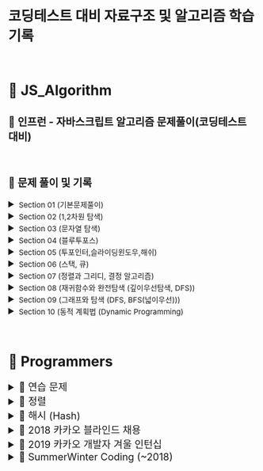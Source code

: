 # 코딩테스트 대비 자료구조 및 알고리즘 학습 기록

<br>

# 📂 JS_Algorithm

## 🏫 인프런 - 자바스크립트 알고리즘 문제풀이(코딩테스트 대비)

<br>

## 📒 문제 풀이 및 기록

<details>
<summary style="font-size: 20px"> <span style="font-size: 15px">Section 01 (기본문제풀이) </span> </summary>
<div markdown="1">

| <p style="font-size: 15px"> No </p> | <p style="font-size: 15px"> 문제 </p>                                                      | <a href="https://velog.io/@arthur/series/Algorithm" style="font-style: italic; font-size: 15px">Velog</a>                                                          |
| :---------------------------------- | :----------------------------------------------------------------------------------------- | :----------------------------------------------------------------------------------------------------------------------------------------------------------------- |
| 1                                   | [세 수 중 최솟값](./JS_Algorithm/Class/Section01/1.세수중최솟값_문제.html)                 | <a href="https://velog.io/@arthur/JSAlgorithm-9of9u4c7" style="font-style: italic">Link</a>                                                                        |
| 2                                   | [삼각형 판별하기](./JS_Algorithm/Class/Section01/2.삼각형판별하기_문제.html)               | <a href="https://velog.io/@arthur/1-2.-%EC%82%BC%EA%B0%81%ED%98%95-%ED%8C%90%EB%B3%84%ED%95%98%EA%B8%B0" style="font-style: italic">Link</a>                       |
| 3                                   | [연필 개수](./JS_Algorithm/Class/Section01/3.연필개수_문제.html)                           | <a href="https://velog.io/@arthur/1-3.-%EC%97%B0%ED%95%84-%EA%B0%9C%EC%88%98" style="font-style: italic">Link</a>                                                  |
| 4                                   | [1부터 N까지 합 출력하기](./JS_Algorithm/Class/Section01/4.1부터N까지합출력하기_문제.html) | <a href="https://velog.io/@arthur/1-4.-1%EB%B6%80%ED%84%B0-N%EA%B9%8C%EC%A7%80-%ED%95%A9-%EC%B6%9C%EB%A0%A5%ED%95%98%EA%B8%B0" style="font-style: italic">Link</a> |
| 5                                   | [최솟값 구하기](./JS_Algorithm/Class/Section01/5.최솟값구하기_문제.html)                   | <a href="https://velog.io/@arthur/1-5.-%EC%B5%9C%EC%86%9F%EA%B0%92-%EA%B5%AC%ED%95%98%EA%B8%B0" style="font-style: italic">Link</a>                                |
| 6                                   | [홀수](./JS_Algorithm/Class/Section01/6.홀수_문제.html)                                    | <a href="https://velog.io/@arthur/1-6.-%ED%99%80%EC%88%98" style="font-style: italic">Link</a>                                                                     |
| 7                                   | [10부제](./JS_Algorithm/Class/Section01/7.10부제_문제.html)                                | <a href="https://velog.io/@arthur/1-7.-10%EB%B6%80%EC%A0%9C" style="font-style: italic">Link</a>                                                                   |
| 8                                   | [일곱 난쟁이](./JS_Algorithm/Class/Section01/8.일곱난쟁이_문제.html)                       | <a href="https://velog.io/@arthur/1-8.-%EC%9D%BC%EA%B3%B1-%EB%82%9C%EC%9F%81%EC%9D%B4" style="font-style: italic">Link</a>                                         |
| 9                                   | [A를 #으로](./JS_Algorithm/Class/Section01/9.A를샾으로_문제.html)                          | <a href="https://velog.io/@arthur/1-9.-A%EB%A5%BC-%EC%9C%BC%EB%A1%9C" style="font-style: italic">Link</a>                                                          |
| 10                                  | [문자 찾기](<./JS_Algorithm/Class/Section01/10.문자찾기_문제(내장함수).html>)              | <a href="https://velog.io/@arthur/1-10.-%EB%AC%B8%EC%9E%90-%EC%B0%BE%EA%B8%B0" style="font-style: italic">Link</a>                                                 |
| 11                                  | [대문자 찾기](./JS_Algorithm/Class/Section01/11.대문자찾기_문제.html)                      | <a href="https://velog.io/@arthur/1-10.-%EB%8C%80%EB%AC%B8%EC%9E%90-%EC%B0%BE%EA%B8%B0" style="font-style: italic">Link</a>                                        |
| 12                                  | [대문자로 통일](./JS_Algorithm/Class/Section01/12.대문자로통일_문제.html)                  | <a href="https://velog.io/@arthur/1-12.-%EB%8C%80%EB%AC%B8%EC%9E%90%EB%A1%9C-%ED%86%B5%EC%9D%BC" style="font-style: italic">Link</a>                               |
| 13                                  | [대소문자 변환](./JS_Algorithm/Class/Section01/13.대소문자변환_문제.html)                  | <a href="https://velog.io/@arthur/1-13.-%EB%8C%80%EC%86%8C%EB%AC%B8%EC%9E%90-%EB%B3%80%ED%99%98" style="font-style: italic">Link</a>                               |
| 14                                  | [가장 긴 문자열](./JS_Algorithm/Class/Section01/14.가장긴문자열_문제.html)                 | <a href="https://velog.io/@arthur/1-14.-%EA%B0%80%EC%9E%A5-%EA%B8%B4-%EB%AC%B8%EC%9E%90%EC%97%B4" style="font-style: italic">Link</a>                              |
| 15                                  | [가운데 문자 출력](./JS_Algorithm/Class/Section01/15.가운데문자출력_문제.html)             | <a href="https://velog.io/@arthur/1-15.-%EA%B0%80%EC%9A%B4%EB%8D%B0-%EB%AC%B8%EC%9E%90-%EC%B6%9C%EB%A0%A5" style="font-style: italic">Link</a>                     |
| 16                                  | [중복문자제거](<./JS_Algorithm/Class/Section01/16.중복문자제거_문제(세트활용).html>)<br>   | <a href="https://velog.io/@arthur/1-16.-%EC%A4%91%EB%B3%B5%EB%AC%B8%EC%9E%90%EC%A0%9C%EA%B1%B0" style="font-style: italic">Link</a>                                |
| 17                                  | [중복단어제거](<./JS_Algorithm/Class/Section01/17.중복단어제거_문제(세트활용).html>)       | <a href="https://velog.io/@arthur/1-17.-%EC%A4%91%EB%B3%B5%EB%8B%A8%EC%96%B4%EC%A0%9C%EA%B1%B0" style="font-style: italic">Link</a>                                |

</div>
</details>

<details>
<summary style="font-size: 20px"> <span style="font-size: 15px"> Section 02 (1,2차원 탐색) </span> </summary>
<div markdown="1">

| <p style="font-size:15px"> No </p> | <p style="font-size:15px;"> 문제 </p>                                     | <a href="https://velog.io/@arthur/series/JSAlgorithm-Section-02-12%EC%B0%A8%EC%9B%90-%ED%83%90%EC%83%89" style="font-style: italic; font-size:15px">Velog</a> |
| :--------------------------------- | :------------------------------------------------------------------------ | :------------------------------------------------------------------------------------------------------------------------------------------------------------ |
| 1                                  | [큰 수 출력하기](./JS_Algorithm/Class/Section02/1.큰수출력하기_문제.html) | <a href="https://velog.io/@arthur/2-1.-%EC%84%B8-%EC%88%98-%EC%A4%91-%EC%B5%9C%EC%86%9F%EA%B0%92" style="font-style: italic">Link</a>                         |
| 2                                  | [보이는 학생](./JS_Algorithm/Class/Section02/2.보이는학생_문제.html)      | <a href="https://velog.io/@arthur/2-2.-%EB%B3%B4%EC%9D%B4%EB%8A%94-%ED%95%99%EC%83%9D" style="font-style: italic">Link</a>                                    |
| 3                                  | [가위 바위 보](./JS_Algorithm/Class/Section02/3.가위바위보_문제.html)     | <a href="https://velog.io/@arthur/2-3.-%EA%B0%80%EC%9C%84%EB%B0%94%EC%9C%84%EB%B3%B4" style="font-style: italic">Link</a>                                     |
| 4                                  | [점수계산](./JS_Algorithm/Class/Section02/4.점수계산_문제.html)           | <a href="https://velog.io/@arthur/2-4.-%EC%A0%90%EC%88%98%EA%B3%84%EC%82%B0" style="font-style: italic">Link</a>                                              |
| 5                                  | [등수구하기](./JS_Algorithm/Class/Section02/5.등수구하기_문제.html)       | <a href="https://velog.io/@arthur/2-5.-%EB%93%B1%EC%88%98%EA%B5%AC%ED%95%98%EA%B8%B0" style="font-style: italic">Link</a>                                     |
| 6                                  | [격자판 최대합](./JS_Algorithm/Class/Section02/6.격자판최대합_문제.html)  | <a href="https://velog.io/@arthur/2-6.-%EA%B2%A9%EC%9E%90%ED%8C%90-%EC%B5%9C%EB%8C%80%ED%95%A9" style="font-style: italic">Link</a>                           |
| 7                                  | [봉우리](./JS_Algorithm/Class/Section02/7.봉우리_문제.html)               | <a href="https://velog.io/@arthur/2-7.-%EB%B4%89%EC%9A%B0%EB%A6%AC" style="font-style: italic">Link</a>                                                       |

</div>
</details>

<details>
<summary style="font-size: 20px"> <span style="font-size: 15px"> Section 03 (문자열 탐색) </span> </summary>
<div markdown="1">

| <p style="font-size:20px"> No </p> | <p style="font-size:20px"> 문제 </p>                                              | <a href="https://velog.io/@arthur/series/JSAlgorithm-Section-03-%EB%AC%B8%EC%9E%90%EC%97%B4-%ED%83%90%EC%83%89" style="font-style: italic; font-size:20px">Velog</a> |
| :--------------------------------- | :-------------------------------------------------------------------------------- | :------------------------------------------------------------------------------------------------------------------------------------------------------------------- |
| 1                                  | [회문 문자열](./JS_Algorithm/Class/Section03/1.회문문자열_문제.html)              | <a href="https://velog.io/@arthur/3-1.-%ED%9A%8C%EB%AC%B8-%EB%AC%B8%EC%9E%90%EC%97%B4" style="font-style: italic">Link</a>                                           |
| 2                                  | [유효한 팰린드롬](./JS_Algorithm/Class/Section03/2.유효한팰린드롬_문제.html)      | <a href="https://velog.io/@arthur/3-2.-%EC%9C%A0%ED%9A%A8%ED%95%9C-%ED%8C%B0%EB%A6%B0%EB%93%9C%EB%A1%AC" style="font-style: italic">Link</a>                         |
| 3                                  | [숫자만 추출](./JS_Algorithm/Class/Section03/3.숫자만추출_문제.html)              | <a href="https://velog.io/@arthur/3-3.-%EC%88%AB%EC%9E%90%EB%A7%8C-%EC%B6%94%EC%B6%9C" style="font-style: italic">Link</a>                                           |
| 4                                  | [가장 짧은 문자거리](./JS_Algorithm/Class/Section03/4.가장짧은문자거리_문제.html) | <a href="https://velog.io/@arthur/3-4.-%EA%B0%80%EC%9E%A5-%EC%A7%A7%EC%9D%80-%EB%AC%B8%EC%9E%90%EA%B1%B0%EB%A6%AC" style="font-style: italic">Link</a>               |
| 5                                  | [문자열 압축](./JS_Algorithm/Class/Section03/5.문자열압축_문제.html)              | <a href="https://velog.io/@arthur/3-5.-%EB%AC%B8%EC%9E%90%EC%97%B4-%EC%95%95%EC%B6%95" style="font-style: italic">Link</a>                                           |

</div>
</details>

<details>
<summary style="font-size: 20px"> <span style="font-size: 15px"> Section 04 (블루투포스) </span> </summary>
<div markdown="1">

| <p style="font-size:20px"> No </p> | <p style="font-size:20px"> 문제 </p>                                 | <a href="https://velog.io/@arthur/series/JSAlgorithm-Section-04-%EB%B8%94%EB%A3%A8%ED%88%AC%ED%8F%AC%EC%8A%A4" style="font-style: italic; font-size:20px">Velog</a> |
| :--------------------------------- | :------------------------------------------------------------------- | :------------------------------------------------------------------------------------------------------------------------------------------------------------------ |
| 1                                  | [자릿수의 합](./JS_Algorithm/Class/Section04/1.자리수의합_문제.html) | <a href="https://velog.io/@arthur/4-1.-%EC%9E%90%EB%A6%BF%EC%88%98%EC%9D%98-%ED%95%A9" style="font-style: italic">Link</a>                                          |
| 2                                  | [뒤집은 소수](./JS_Algorithm/Class/Section04/2.뒤집은소수_문제.html) | <a href="https://velog.io/@arthur/4-2.-%EB%92%A4%EC%A7%91%EC%9D%80-%EC%86%8C%EC%88%98" style="font-style: italic">Link</a>                                          |
| 3                                  | [멘토링](./JS_Algorithm/Class/Section04/3.멘토링_문제.html)          | <a href="https://velog.io/@arthur/4-3.-%EB%A9%98%ED%86%A0%EB%A7%81" style="font-style: italic">Link</a>                                                             |
| 4                                  | [졸업 선물](./JS_Algorithm/Class/Section04/4.졸업선물_문제.html)     | <a href="https://velog.io/@arthur/4-4.-%EC%A1%B8%EC%97%85%EC%84%A0%EB%AC%BC" style="font-style: italic">Link</a>                                                    |
| 5                                  | [K번째 큰 수](./JS_Algorithm/Class/Section04/5.K번째큰수_문제.html)  | <a href="https://velog.io/@arthur/4-5.-K%EB%B2%88%EC%A7%B8-%ED%81%B0-%EC%88%98" style="font-style: italic">Link</a>                                                 |

</div>
</details>

<details>
<summary style="font-size: 20px"> <span style="font-size: 15px"> Section 05 (투포인터,슬라이딩윈도우,해쉬) </span> </summary>
<div markdown="1">

| <p style="font-size:20px"> No </p> | <p style="font-size:20px"> 문제 </p>                                        | <a href="https://velog.io/@arthur/series/JSAlgorithm-Section-05-%ED%88%AC%ED%8F%AC%EC%9D%B8%ED%84%B0%EC%8A%AC%EB%9D%BC%EC%9D%B4%EB%94%A9%EC%9C%88%EB%8F%84%EC%9A%B0%ED%95%B4%EC%89%AC" style="font-style: italic; font-size:20px">Velog</a> |
| :--------------------------------- | :-------------------------------------------------------------------------- | :------------------------------------------------------------------------------------------------------------------------------------------------------------------------------------------------------------------------------------------ |
| 1                                  | [두 배열 합치기](./JS_Algorithm/Class/Section05/1.두배열합치기_문제.html)   | <a href="https://velog.io/@arthur/5-1.-%EB%91%90-%EB%B0%B0%EC%97%B4-%ED%95%A9%EC%B9%98%EA%B8%B0" style="font-style: italic">Link</a>                                                                                                        |
| 2                                  | [공통원소구하기](./JS_Algorithm/Class/Section05/2.공통원소구하기_문제.html) | <a href="https://velog.io/@arthur/5-2.-%EA%B3%B5%ED%86%B5%EC%9B%90%EC%86%8C%EA%B5%AC%ED%95%98%EA%B8%B0" style="font-style: italic">Link</a>                                                                                                 |
| 3                                  | [연속부분수열1](./JS_Algorithm/Class/Section05/3.연속부분수열1_문제.html)   | <a href="https://velog.io/@arthur/5-3.-%EC%97%B0%EC%86%8D%EB%B6%80%EB%B6%84%EC%88%98%EC%97%B4" style="font-style: italic">Link</a>                                                                                                          |
| 4                                  | [연속부분수열2](./JS_Algorithm/Class/Section05/4.연속부분수열2_문제.html)   | <a href="https://velog.io/@arthur/5-4.-%EC%97%B0%EC%86%8D%EB%B6%80%EB%B6%84%EC%88%98%EC%97%B42" style="font-style: italic">Link</a>                                                                                                         |
| 5                                  | [최대 매출](./JS_Algorithm/Class/Section05/5.최대매출_문제.html)            | <a href="https://velog.io/@arthur/5-5.-%EC%B5%9C%EB%8C%80-%EB%A7%A4%EC%B6%9C" style="font-style: italic">Link</a>                                                                                                                           |
| 6                                  | [학급 회장](<./JS_Algorithm/Class/Section05/6.학급회장(해쉬)_문제.html>)    | <a href="https://velog.io/@arthur/5-6.-%ED%95%99%EA%B8%89-%ED%9A%8C%EC%9E%A5" style="font-style: italic">Link</a>                                                                                                                           |
| 7                                  | [아나그램](./JS_Algorithm/Class/Section05/7.아나그램_문제.html)             | <a href="https://velog.io/@arthur/5-7.-%EC%95%84%EB%82%98%EA%B7%B8%EB%9E%A8" style="font-style: italic">Link</a>                                                                                                                            |
| 8                                  | [모든 아나그램](./JS_Algorithm/Class/Section05/8.모든아나그램_문제.html)    | <a href="https://velog.io/@arthur/5-8.-%EB%AA%A8%EB%93%A0-%EC%95%84%EB%82%98%EA%B7%B8%EB%9E%A8" style="font-style: italic">Link</a>                                                                                                         |

</div>
</details>

<details>
<summary style="font-size: 20px"> <span style="font-size: 15px"> Section 06 (스택, 큐) </span> </summary>
<div markdown="1">

| <p style="font-size:20px"> No </p> | <p style="font-size:20px"> 문제 </p>                                                            | <a href="https://velog.io/@arthur/series/JSAlgorithm-Section-06-%EC%8A%A4%ED%83%9D-%ED%81%90" style="font-style: italic; font-size:20px">Velog</a>                      |
| :--------------------------------- | :---------------------------------------------------------------------------------------------- | :---------------------------------------------------------------------------------------------------------------------------------------------------------------------- |
| 1                                  | [올바른 괄호](./JS_Algorithm/Class/Section06/1.올바른괄호_문제.html)                            | <a href="https://velog.io/@arthur/6-1.-%EC%98%AC%EB%B0%94%EB%A5%B8-%EA%B4%84%ED%98%B8" style="font-style: italic">Link</a>                                              |
| 2                                  | [괄호문자제거](./JS_Algorithm/Class/Section06/2.괄호문자제거_문제.html)                         | <a href="https://velog.io/@arthur/6-2.-%EA%B4%84%ED%98%B8%EB%AC%B8%EC%9E%90%EC%A0%9C%EA%B1%B0" style="font-style: italic">Link</a>                                      |
| 3                                  | [크레인 인형뽑기 (카카오)](<./JS_Algorithm/Class/Section06/3.크레인인형뽑기(카카오)_문제.html>) | <a href="https://velog.io/@arthur/6-3.-%ED%81%AC%EB%A0%88%EC%9D%B8-%EC%9D%B8%ED%98%95%EB%BD%91%EA%B8%B0%EC%B9%B4%EC%B9%B4%EC%98%A4" style="font-style: italic">Link</a> |
| 4                                  | [후위식 연산](./JS_Algorithm/Class/Section06/4.후위식연산_문제.html)                            | <a href="https://velog.io/@arthur/6-4.-%ED%9B%84%EC%9C%84%EC%8B%9D-%EC%97%B0%EC%82%B0" style="font-style: italic">Link</a>                                              |
| 5                                  | [쇠막대기](./JS_Algorithm/Class/Section06/5.쇠막대기_문제.html)                                 | <a href="https://velog.io/@arthur/6-5.-%EC%87%A0%EB%A7%89%EB%8C%80%EA%B8%B0" style="font-style: italic">Link</a>                                                        |
| 6                                  | [공주구하기](./JS_Algorithm/Class/Section06/6.공주구하기_문제.html)                             | <a href="https://velog.io/@arthur/6-6.-%EA%B3%B5%EC%A3%BC%EA%B5%AC%ED%95%98%EA%B8%B0" style="font-style: italic">Link</a>                                               |
| 7                                  | [교육과정설계](./JS_Algorithm/Class/Section06/7.교육과정설계_문제.html)                         | <a href="https://velog.io/@arthur/6-7.-%EA%B5%90%EC%9C%A1%EA%B3%BC%EC%A0%95%EC%84%A4%EA%B3%84" style="font-style: italic">Link</a>                                      |

</div>
</details>

<details>
<summary style="font-size: 20px"> <span style="font-size: 15px"> Section 07 (정렬과 그리디, 결정 알고리즘) </span> </summary>
<div markdown="1">

| <p style="font-size:20px"> No </p> | <p style="font-size:20px"> 문제 </p>                                                          | <a href="https://velog.io/@arthur/series/JSAlgorithm-Section-07-%EC%A0%95%EB%A0%AC%EA%B3%BC-%EA%B7%B8%EB%A6%AC%EB%94%94-%EA%B2%B0%EC%A0%95%EC%95%8C%EA%B3%A0%EB%A6%AC%EC%A6%98" style="font-style: italic; font-size:20px">Velog</a> |
| :--------------------------------- | :-------------------------------------------------------------------------------------------- | :----------------------------------------------------------------------------------------------------------------------------------------------------------------------------------------------------------------------------------- |
| 1                                  | [선택 정렬](./JS_Algorithm/Class/Section07/1.선택정렬_문제.html)                              | <a href="https://velog.io/@arthur/7-1.-%EC%84%A0%ED%83%9D-%EC%A0%95%EB%A0%AC" style="font-style: italic">Link</a>                                                                                                                    |
| 2                                  | [버블 정렬](./JS_Algorithm/Class/Section07/2.버블정렬_문제.html)                              | <a href="https://velog.io/@arthur/7-2.-%EB%B2%84%EB%B8%94-%EC%A0%95%EB%A0%AC" style="font-style: italic">Link</a>                                                                                                                    |
| 3-1                                | [Special Sort (반복문)](<./JS_Algorithm/Class/Section07/3.SpecialSort_문제(반복문).html>)     | <a href="https://velog.io/@arthur/7-3.-Special-Sort" style="font-style: italic">Link</a>                                                                                                                                             |
| 3-2                                | [Special Sort (버블정렬)](<./JS_Algorithm/Class/Section07/3.SpecialSort_문제(버블정렬).html>) | <a href="https://velog.io/@arthur/7-3.-Special-Sort" style="font-style: italic">Link</a>                                                                                                                                             |
| 4                                  | [삽입 정렬](./JS_Algorithm/Class/Section07/4.삽입정렬_문제.html)                              | <a href="https://velog.io/@arthur/7-4.-%EC%82%BD%EC%9E%85%EC%A0%95%EB%A0%AC" style="font-style: italic">Link</a>                                                                                                                     |
| 5                                  | [LRU](./JS_Algorithm/Class/Section07/5.LRU_문제.html)                                         | <a href="https://velog.io/@arthur/7-5.-Least-Recently-Used" style="font-style: italic">Link</a>                                                                                                                                      |
| 6                                  | [장난꾸러기 현수](./JS_Algorithm/Class/Section07/6.장난꾸러기현수_문제.html)                  | <a href="https://velog.io/@arthur/7-6.-%EC%9E%A5%EB%82%9C%EA%BE%B8%EB%9F%AC%EA%B8%B0-%ED%98%84%EC%88%98" style="font-style: italic">Link</a>                                                                                         |
| 7                                  | [좌표정렬](./JS_Algorithm/Class/Section07/7.좌표정렬_문제.html)                               | <a href="https://velog.io/@arthur/7-7.-%EC%A2%8C%ED%91%9C-%EC%A0%95%EB%A0%AC" style="font-style: italic">Link</a>                                                                                                                    |
| 8                                  | [회의실 배정 (그리디)](<./JS_Algorithm/Class/Section07/8.회의실배정(그리디)_문제.html>)       | <a href="https://velog.io/@arthur/7-8.-%ED%9A%8C%EC%9D%98%EC%8B%A4-%EB%B0%B0%EC%A0%95-%EA%B7%B8%EB%A6%AC%EB%94%94" style="font-style: italic">Link</a>                                                                               |
| 9                                  | [결혼식](./JS_Algorithm/Class/Section07/9.결혼식_문제.html)                                   | <a href="https://velog.io/@arthur/7-9.-%EA%B2%B0%ED%98%BC%EC%8B%9D" style="font-style: italic">Link</a>                                                                                                                              |
| 10                                 | [이분 검색](./JS_Algorithm/Class/Section07/10.이분검색_문제.html)                             | <a href="https://velog.io/@arthur/7-10.-%EC%9D%B4%EB%B6%84%EA%B2%80%EC%83%89" style="font-style: italic">Link</a>                                                                                                                    |
| 11                                 | [뮤직비디오](./JS_Algorithm/Class/Section07/11.뮤직비디오_문제.html)                          | <a href="https://velog.io/@arthur/7-11.-%EB%AE%A4%EC%A7%81%EB%B9%84%EB%94%94%EC%98%A4" style="font-style: italic">Link</a>                                                                                                           |
| 12                                 | [마구간 정하기](./JS_Algorithm/Class/Section07/12.마구간정하기_문제.html)                     | <a href="https://velog.io/@arthur/7-12.-%EB%A7%88%EA%B5%AC%EA%B0%84-%EC%A0%95%ED%95%98%EA%B8%B0" style="font-style: italic">Link</a>                                                                                                 |

</div>
</details>

<details>
<summary style="font-size: 20px"> <span style="font-size: 15px"> Section 08 (재귀함수와 완전탐색 (깊이우선탐색, DFS)) </span> </summary>
<div markdown="1">

| <p style="font-size:20px"> No </p> | <p style="font-size:20px"> 문제 </p>                                                              | <a href="https://velog.io/@arthur/series/JSAlgorithm-Section-08-%EC%9E%AC%EA%B7%80%ED%95%A8%EC%88%98%EC%99%80-%EC%99%84%EC%A0%84%ED%83%90%EC%83%89%EA%B9%8A%EC%9D%B4%EC%9A%B0%EC%84%A0%ED%83%90%EC%83%89-DFS" style="font-style: italic; font-size:20px">Velog</a> |
| :--------------------------------- | :------------------------------------------------------------------------------------------------ | :----------------------------------------------------------------------------------------------------------------------------------------------------------------------------------------------------------------------------------------------------------------- |
| 1                                  | [재귀함수](./JS_Algorithm/Class/Section08/1.재귀함수_문제.html)                                   | <a href="https://velog.io/@arthur/8-1.-%EC%9E%AC%EA%B7%80%ED%95%A8%EC%88%98" style="font-style: italic">Link</a>                                                                                                                                                   |
| 2                                  | [이진수 출력 (재귀)](<./JS_Algorithm/Class/Section08/2.이진수출력(재귀)_문제.html>)               | <a href="https://velog.io/@arthur/8-2.-%EC%9E%AC%EA%B7%80%ED%95%A8%EC%88%98%EB%A5%BC-%EC%9D%B4%EC%9A%A9%ED%95%9C-%EC%9D%B4%EC%A7%84%EC%88%98-%EC%B6%9C%EB%A0%A5" style="font-style: italic">Link</a>                                                               |
| 3-1                                | [이진트리 순회(전위)](<./JS_Algorithm/Class/Section08/3.이진트리순회(전위)_문제.html>)            | <a href="https://velog.io/@arthur/8-3-1.-%EC%9D%B4%EC%A7%84%ED%8A%B8%EB%A6%AC%EC%88%9C%ED%9A%8C%EC%A0%84%EC%9C%84" style="font-style: italic">Link</a>                                                                                                             |
| 3-2                                | [이진트리 순회(중위)](<./JS_Algorithm/Class/Section08/3.이진트리순회(중위)_문제.html>)            | <a href="https://velog.io/@arthur/8-3-2.-%EC%9D%B4%EC%A7%84%ED%8A%B8%EB%A6%AC%EC%88%9C%ED%9A%8C%EC%A4%91%EC%9C%84" style="font-style: italic">Link</a>                                                                                                             |
| 3-3                                | [이진트리 순회(후위)](<./JS_Algorithm/Class/Section08/3.이진트리순회(후위)_문제.html>)            | <a href="https://velog.io/@arthur/8-3-3.-%EC%9D%B4%EC%A7%84%ED%8A%B8%EB%A6%AC%EC%88%9C%ED%9A%8C%ED%9B%84%EC%9C%84" style="font-style: italic">Link</a>                                                                                                             |
| 4                                  | [부분 집합 구하기](./JS_Algorithm/Class/Section08/4.부분집합구하기_문제.html)                     | <a href="https://velog.io/@arthur/8-4.-%EB%B6%80%EB%B6%84%EC%A7%91%ED%95%A9-%EA%B5%AC%ED%95%98%EA%B8%B0" style="font-style: italic">Link</a>                                                                                                                       |
| 5                                  | [합이 같은 부분집합](./JS_Algorithm/Class/Section08/5.합이같은부분집합_문제.html)                 | <a href="https://velog.io/@arthur/8-5.-%ED%95%A9%EC%9D%B4-%EA%B0%99%EC%9D%80-%EB%B6%80%EB%B6%84%EC%A7%91%ED%95%A9" style="font-style: italic">Link</a>                                                                                                             |
| 6                                  | [바둑이 승차](./JS_Algorithm/Class/Section08/6.바둑이승차_문제.html)                              | <a href="https://velog.io/@arthur/8-6.-%EB%B0%94%EB%91%91%EC%9D%B4-%EC%8A%B9%EC%B0%A8" style="font-style: italic">Link</a>                                                                                                                                         |
| 7                                  | [최대점수 구하기](./JS_Algorithm/Class/Section08/7.최대점수구하기_문제.html)                      | <a href="https://velog.io/@arthur/8-7.-%EC%B5%9C%EB%8C%80%EC%A0%90%EC%88%98-%EA%B5%AC%ED%95%98%EA%B8%B0" style="font-style: italic">Link</a>                                                                                                                       |
| 8                                  | [중복 순열](./JS_Algorithm/Class/Section08/8.중복순열_문제.html)                                  |                                                                                                                                                                                                                                                                    |
| 9                                  | [동전 교환](./JS_Algorithm/Class/Section08/9.동전교환_문제.html)                                  |                                                                                                                                                                                                                                                                    |
| 10                                 | [순열 구하기](./JS_Algorithm/Class/Section08/10.순열구하기_문제.html)                             |                                                                                                                                                                                                                                                                    |
| 11                                 | [팩토리얼](./JS_Algorithm/Class/Section08/11.팩토리얼_문제.html)                                  |                                                                                                                                                                                                                                                                    |
| 12                                 | [조합수 (메모이제이션)](<./JS_Algorithm/Class/Section08/12.조합수(메모이제이션)_문제.html>)       |                                                                                                                                                                                                                                                                    |
| 13-1                               | [수열 추측하기](./JS_Algorithm/Class/Section08/13.수열추측하기_문제.html)                         |                                                                                                                                                                                                                                                                    |
| 13-2                               | [수열 추측하기 (Push & Pop)](<./JS_Algorithm/Class/Section08/13.수열추측하기_문제(PushPop).html>) |                                                                                                                                                                                                                                                                    |
| 14                                 | [조합 구하기](./JS_Algorithm/Class/Section08/14.조합구하기_문제.html)                             |                                                                                                                                                                                                                                                                    |
| 15                                 | [수들의 조합](./JS_Algorithm/Class/Section08/15.수들의조합_문제.html)                             |                                                                                                                                                                                                                                                                    |

</div>
</details>

<details>
<summary style="font-size: 20px"> <span style="font-size: 15px"> Section 09 (그래프와 탐색 (DFS, BFS(넓이우선))) </span> </summary>
<div markdown="1">

| <p style="font-size:20px"> No </p> | <p style="font-size:20px"> 문제 </p>                                                           |     |
| :--------------------------------- | :--------------------------------------------------------------------------------------------- | :-- |
| 2                                  | [경로 탐색 (DFS)](<./JS_Algorithm/Class/Section09/2.경로탐색(DFS)_문제.html>)                  |     |
| 3                                  | [경로 탐색 (인접리스트)](<./JS_Algorithm/Class/Section09/3.경로탐색(인접리스트)_문제.html>)    |     |
| 4                                  | [미로탐색](./JS_Algorithm/Class/Section09/4.미로탐색_문제.html)                                |     |
| 5                                  | [이진트리 넓이우선탐색](<./JS_Algorithm/Class/Section09/5.이진트리넓이우선탐색(BFS)문제.html>) |     |
| 6-1                                | [송아지 찾기 (BFS)](<./JS_Algorithm/Class/Section09/6.송아지찾기(BFS)문제.html>)               |     |
| 6-2                                | [송아지 찾기 (Level)](<./JS_Algorithm/Class/Section09/6.송아지찾기(BFS)문제(Level).html>)      |     |
| 7-1                                | [섬나라 아일랜드 (BFS)](<./JS_Algorithm/Class/Section09/7.섬나라아일랜드(BFS)문제.html>)       |     |
| 7-2                                | [섬나라 아일랜드 (DFS)](<./JS_Algorithm/Class/Section09/7.섬나라아일랜드(DFS)문제.html>)       |     |

</div>
</details>

<details>
<summary style="font-size: 20px"> <span style="font-size: 15px"> Section 10 (동적 계획법 (Dynamic Programming) </span> </summary>
<div markdown="1">

| <p style="font-size:20px"> No </p> | <p style="font-size:20px"> 문제 </p>                                                   |     |
| :--------------------------------- | :------------------------------------------------------------------------------------- | :-- |
| 1                                  | [계단 오르기](./JS_Algorithm/Class/Section10/1.계단오르기_문제.html)                   |     |
| 2                                  | [돌다리 건너기](./JS_Algorithm/Class/Section10/2.돌다리건너기_문제.html)               |     |
| 3                                  | [최대부분증가수열](<./JS_Algorithm/Class/Section10/3.최대부분증가수열(LIS)_문제.html>) |     |
| 4                                  | [동전 교환](./JS_Algorithm/Class/Section10/4.동전교환_문제.html)                       |     |
| 5                                  | [최대점수 구하기](./JS_Algorithm/Class/Section10/5.최대점수구하기_문제.html)           |     |

</div>
</details>

<br>
<br>

# 📂 Programmers

<details>
<summary style="font-size: 20px"> <span style="font-size: 20px"> 📒 연습 문제 </span> </summary>
<div markdown="1">

| <p style="font-size:15px"> Level 1 </p>                                                    |
| ------------------------------------------------------------------------------------------ |
| [x만큼 간격이 있는 n개의 숫자](./Programmers/연습문제/lv1/약수의합.html)                   |
| [같은 숫자는 싫어](./Programmers/연습문제/lv1/같은숫자는싫어.html)                         |
| [나누어 떨어지는 숫자 배열](./Programmers/연습문제/lv1/나누어떨어지는숫자배열.html)        |
| [두 정수 사이의 합](./Programmers/연습문제/lv1/두정수사이의합.html)                        |
| [문자열 내 p와 y의 개수](./Programmers/연습문제/lv1/문자열내p와y의개수.html)               |
| [문자열 내림차순으로 배치하기](./Programmers/연습문제/lv1/문자열내림차순으로배치하기.html) |
| [문자열 내 마음대로 정렬하기](./Programmers/연습문제/lv1/문자열내마음대로정렬하기.html)    |
| [문자열 다루기 기본](./Programmers/연습문제/lv1/문자열다루기기본.html)                     |
| [문자열을 정수로 바꾸기](./Programmers/연습문제/lv1/문자열을정수로바꾸기.html)             |
| [서울에서 김서방 찾기](./Programmers/연습문제/lv1/서울에서김서방찾기.html)                 |
| [소수 찾기](./Programmers/연습문제/lv1/소수찾기.html)                                      |
| [수박수박수박수박수박수](./Programmers/연습문제/lv1/수박수박수박수박수박수.html)           |
| [시저암호](./Programmers/연습문제/lv1/시저암호.html)                                       |
| [약수의 합](./Programmers/연습문제/lv1/약수의합.html)                                      |
| [이상한 문자 만들기](./Programmers/연습문제/lv1/이상한문자만들기.html)                     |
| [자릿수 더하기](./Programmers/연습문제/lv1/자릿수더하기.html)                              |
| [자연수 뒤집어 배열로 만들기](./Programmers/연습문제/lv1/자연수뒤집어배열로만들기.html)    |
| [정수 내림차순으로 배치하기](./Programmers/연습문제/lv1/정수내림차순으로배치하기.html)     |
| [정수제곱근 판별](./Programmers/연습문제/lv1/정수제곱근판별.html)                          |
| [제일 작은 수 제거하기](./Programmers/연습문제/lv1/제일작은수제거하기.html)                |
| [직사각형 별찍기](./Programmers/연습문제/lv1/직사각형별찍기.html)                          |
| [짝수와 홀수](./Programmers/연습문제/lv1/짝수와홀수.html)                                  |
| [최대공약수 최소공배수](./Programmers/연습문제/lv1/최대공약수최소공배수.html)              |
| [콜라츠 추측](./Programmers/연습문제/lv1/콜라츠추측.html)                                  |
| [평균 구하기](./Programmers/연습문제/lv1/평균구하기.html)                                  |
| [하샤드 수](./Programmers/연습문제/lv1/하샤드수.html)                                      |
| [핸드폰 번호 가리기](./Programmers/연습문제/lv1/핸드폰번호가리기.html)                     |
| [행렬의 덧셈](./Programmers/연습문제/lv1/행렬의덧셈.html)                                  |
| [2016년](./Programmers/연습문제/lv1/2016년.html)                                           |
| [가운데 글자 가져오기](./Programmers/연습문제/lv1/가운데글자가져오기.html)                 |

</div>
</details>

<details>
<summary style="font-size: 20px"> <span style="font-size: 20px"> 📒 정렬 </span> </summary>
<div markdown="1">

| <p style="font-size:20px"> Level 1 </p>                    |
| ---------------------------------------------------------- |
| [K번째 수](<./Programmers/정렬/lv1/k번째수_1차(100).html>) |

| <p style="font-size:20px"> Level 2 </p>            |
| -------------------------------------------------- |
| [H-Index](./Programmers/정렬/lv2/H-Index.html)     |
| [가장 큰 수](./Programmers/정렬/lv2/가장큰수.html) |

</div>
</details>

<details>
<summary style="font-size: 20px"> <span style="font-size: 20px"> 📒 해시 (Hash) </span> </summary>
<div markdown="1">

| <p style="font-size:20px"> Level 1 </p>                                             |
| ----------------------------------------------------------------------------------- |
| [완주하지 못한 선수](<./Programmers/해시(Hash)/lv1/완주하지못한선수_1차(100).html>) |

| <p style="font-size:20px"> Level 2 </p>                   |
| --------------------------------------------------------- |
| [위장](<./Programmers/해시(Hash)/lv2/위장_1차(100).html>) |

| <p style="font-size:20px"> Level 3 </p>                               |
| --------------------------------------------------------------------- |
| [베스트앨범](<./Programmers/해시(Hash)/lv3/베스트앨범_3차(100).html>) |

</div>
</details>

<details>
<summary style="font-size: 20px"> <span style="font-size: 20px"> 📒 2018 카카오 블라인드 채용 </span> </summary>
<div markdown="1">

| <p style="font-size:20px"> Level 1 </p>                                       |
| ----------------------------------------------------------------------------- |
| [다트게임](<./Programmers/2018카카오블라인드채용/lv1/다트게임_2차(100).html>) |
| [비밀지도](<./Programmers/2018카카오블라인드채용/lv1/비밀지도_1차(100).html>) |

</div>
</details>

<details>
<summary style="font-size: 20px"> <span style="font-size: 20px"> 📒 2019 카카오 개발자 겨울 인턴십 </span> </summary>
<div markdown="1">

| <p style="font-size:20px"> Level 1 </p>                                                     |
| ------------------------------------------------------------------------------------------- |
| [크레인 인형뽑기게임](./Programmers/2019카카오개발자겨울인턴십/lv1/크레인인형뽑기게임.html) |

</div>
</details>

<details>
<summary style="font-size: 20px"> <span style="font-size: 20px"> 📒 SummerWinter Coding (~2018) </span> </summary>
<div markdown="1">

| <p style="font-size:20px"> Level 1 </p>                                      |
| ---------------------------------------------------------------------------- |
| [소수 만들기](<./Programmers/SummerWinterCoding(~2018)/lv1/소수만들기.html>) |

</div>
</details>
